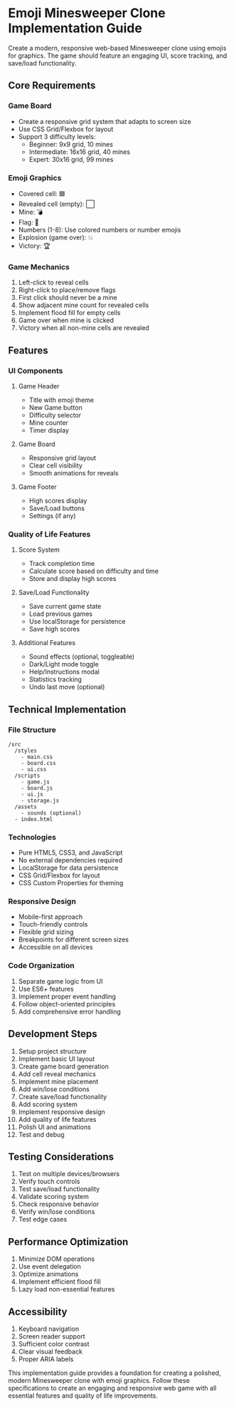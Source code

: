 # Emoji Minesweeper Clone Implementation Guide

Create a modern, responsive web-based Minesweeper clone using emojis for graphics. The game should feature an engaging UI, score tracking, and save/load functionality.

## Core Requirements

### Game Board

- Create a responsive grid system that adapts to screen size
- Use CSS Grid/Flexbox for layout
- Support 3 difficulty levels:
  - Beginner: 9x9 grid, 10 mines
  - Intermediate: 16x16 grid, 40 mines
  - Expert: 30x16 grid, 99 mines

### Emoji Graphics

- Covered cell: 🟦
- Revealed cell (empty): ⬜
- Mine: 💣
- Flag: 🚩
- Numbers (1-8): Use colored numbers or number emojis
- Explosion (game over): 💥
- Victory: 🏆

### Game Mechanics

1. Left-click to reveal cells
2. Right-click to place/remove flags
3. First click should never be a mine
4. Show adjacent mine count for revealed cells
5. Implement flood fill for empty cells
6. Game over when mine is clicked
7. Victory when all non-mine cells are revealed

## Features

### UI Components

1. Game Header
   - Title with emoji theme
   - New Game button
   - Difficulty selector
   - Mine counter
   - Timer display

2. Game Board
   - Responsive grid layout
   - Clear cell visibility
   - Smooth animations for reveals

3. Game Footer
   - High scores display
   - Save/Load buttons
   - Settings (if any)

### Quality of Life Features

1. Score System
   - Track completion time
   - Calculate score based on difficulty and time
   - Store and display high scores

2. Save/Load Functionality
   - Save current game state
   - Load previous games
   - Use localStorage for persistence
   - Save high scores

3. Additional Features
   - Sound effects (optional, toggleable)
   - Dark/Light mode toggle
   - Help/Instructions modal
   - Statistics tracking
   - Undo last move (optional)

## Technical Implementation

### File Structure

```
/src
  /styles
    - main.css
    - board.css
    - ui.css
  /scripts
    - game.js
    - board.js
    - ui.js
    - storage.js
  /assets
    - sounds (optional)
  - index.html
```

### Technologies

- Pure HTML5, CSS3, and JavaScript
- No external dependencies required
- LocalStorage for data persistence
- CSS Grid/Flexbox for layout
- CSS Custom Properties for theming

### Responsive Design

- Mobile-first approach
- Touch-friendly controls
- Flexible grid sizing
- Breakpoints for different screen sizes
- Accessible on all devices

### Code Organization

1. Separate game logic from UI
2. Use ES6+ features
3. Implement proper event handling
4. Follow object-oriented principles
5. Add comprehensive error handling

## Development Steps

1. Setup project structure
2. Implement basic UI layout
3. Create game board generation
4. Add cell reveal mechanics
5. Implement mine placement
6. Add win/lose conditions
7. Create save/load functionality
8. Add scoring system
9. Implement responsive design
10. Add quality of life features
11. Polish UI and animations
12. Test and debug

## Testing Considerations

1. Test on multiple devices/browsers
2. Verify touch controls
3. Test save/load functionality
4. Validate scoring system
5. Check responsive behavior
6. Verify win/lose conditions
7. Test edge cases

## Performance Optimization

1. Minimize DOM operations
2. Use event delegation
3. Optimize animations
4. Implement efficient flood fill
5. Lazy load non-essential features

## Accessibility

1. Keyboard navigation
2. Screen reader support
3. Sufficient color contrast
4. Clear visual feedback
5. Proper ARIA labels

This implementation guide provides a foundation for creating a polished, modern Minesweeper clone with emoji graphics. Follow these specifications to create an engaging and responsive web game with all essential features and quality of life improvements.
